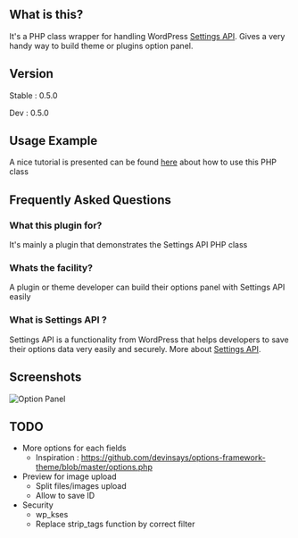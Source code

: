 What is this?
---------------

It's a PHP class wrapper for handling WordPress [Settings API](http://codex.wordpress.org/Settings_API). Gives a very handy way to build theme or plugins option panel.

Version
---------------

Stable : 0.5.0

Dev : 0.5.0

Usage Example
---------------

A nice tutorial is presented can be found [here](http://tareq.wedevs.com/2012/06/wordpress-settings-api-php-class/) about how to use this PHP class

Frequently Asked Questions
---------------

### What this plugin for?

It's mainly a plugin that demonstrates the Settings API PHP class

### Whats the facility?

A plugin or theme developer can build their options panel with Settings API easily

### What is Settings API ?

Settings API is a functionality from WordPress that helps developers to save their options data very easily and securely.
More about [Settings API](http://codex.wordpress.org/Settings_API).

Screenshots
----------------------

![Option Panel](https://github.com/tareq1988/wordpress-settings-api-class/raw/master/screenshot-1.png "The options panel build on the fly using the PHP Class")

TODO
----------------------

 * More options for each fields
 	* Inspiration : https://github.com/devinsays/options-framework-theme/blob/master/options.php
 * Preview for image upload
 	* Split files/images upload
 	* Allow to save ID
 * Security
 	* wp_kses
 	* Replace strip_tags function by correct filter
